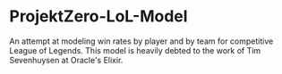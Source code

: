 # ProjektZero-LoL-Model
An attempt at modeling win rates by player and by team for competitive League of Legends. This model is heavily debted to the work of Tim Sevenhuysen at Oracle's Elixir. 
